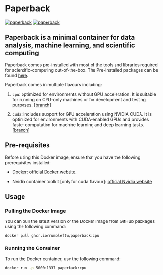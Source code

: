 # **Paperback**

[![paperback](https://img.shields.io/static/v1?label=rumbleFTW&message=dockerhub&color=white&logo=github)](https://hub.docker.com/repository/docker/rumbleftw/paperback/general)
[![paperback](https://img.shields.io/static/v1?label=rumbleFTW&message=dockerhub&color=blue&logo=docker)](https://hub.docker.com/repository/docker/rumbleftw/paperback/general)

## **Paperback is a minimal container for data analysis, machine learning, and scientific computing**

Paperback comes pre-installed with most of the tools and libraries required for scientific-computing out-of-the-box. The Pre-installed packages can be found [here](https://github.com/rumbleFTW/paperback/blob/cpu/requirements.txt).

Paperback comes in multiple flavours including:

1. `cpu`: optimized for environments without GPU acceleration. It is suitable for running on CPU-only machines or for development and testing purposes. [[branch](https://github.com/rumbleFTW/paperback/tree/cpu)]

2. `cuda`: includes support for GPU acceleration using NVIDIA CUDA. It is optimized for environments with CUDA-enabled GPUs and provides faster computation for machine learning and deep learning tasks. [[branch](https://github.com/rumbleFTW/paperback/tree/cuda)]

## Pre-requisites

Before using this Docker image, ensure that you have the following prerequisites installed:

- Docker: [official Docker website](https://www.docker.com/get-started).

- Nvidia container toolkit [only for cuda flavour]: [official Nvidia website](https://docs.nvidia.com/datacenter/cloud-native/container-toolkit/latest/install-guide.html)

## Usage

### Pulling the Docker Image

You can pull the latest version of the Docker image from GitHub packages using the following command:

```bash
docker pull ghcr.io/rumbleftw/paperback:cpu
```

### Running the Container

To run the Docker container, use the following command:

```bash
docker run -p 5000:1337 paperback:cpu
```
